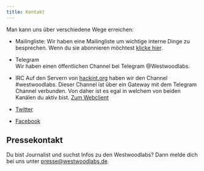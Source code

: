 ```yaml
---
title: Kontakt
---
```


Man kann uns über verschiedene Wege erreichen:

* Mailingliste:
  Wir haben eine Mailingliste um wichtige interne Dinge zu besprechen. Wenn du sie abonnieren möchtest [klicke hier](mailto:intern-subscribe@westwoodlabs.de?subject=Registrierung%20WWLabs%20Mailingliste&body=Leere%20Mail%20zur%20Registrierung%20auf%20der%20WWLabs%20ML).
* Telegram  
  Wir haben einen öffentlichen Channel bei Telegram @Westwoodlabs.

* IRC
  Auf den Servern von [hackint.org](https://www.hackint.org) haben wir den Channel #westwoodlabs. Dieser Channel ist über ein Gateway mit dem Telegram Channel verbunden. Von daher ist es egal in welchem von beiden Kanälen du aktiv bist.
  [Zum Webclient](https://webirc.hackint.org/#westwoodlabs)


* [Twitter](https://twitter.com/westwoodlabs)
* [Facebook](https://www.facebook.com/westwoodlabs.de/)




## Pressekontakt
Du bist Journalist und suchst Infos zu den Westwoodlabs?
Dann melde dich bei uns unter [presse@westwoodlabs.de](mailto:presse@westwoodlabs.de).
